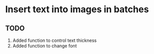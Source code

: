 # Insert text into images in batches

## TODO

1. Added function to control text thickness
2. Added function to change font